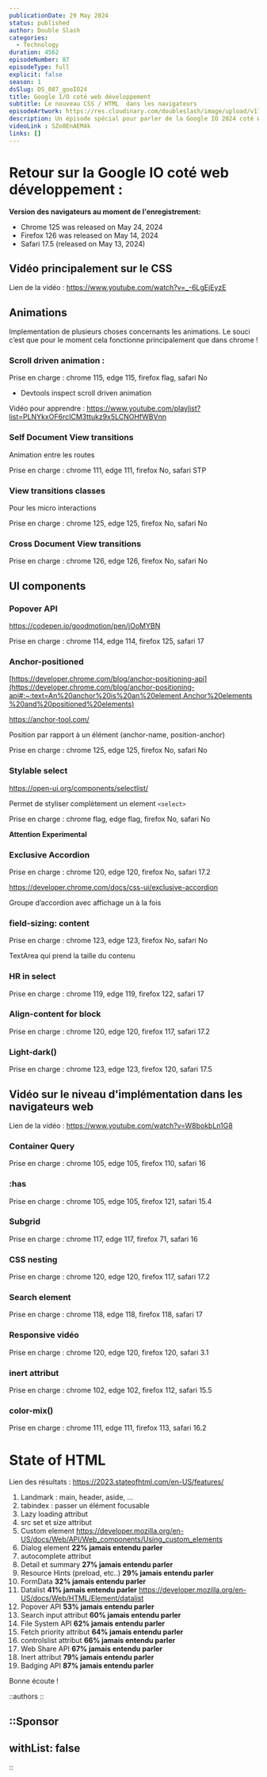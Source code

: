 ```yaml
---
publicationDate: 29 May 2024
status: published
author: Double Slash
categories:
  - Technology
duration: 4562
episodeNumber: 87
episodeType: full
explicit: false
season: 1
dsSlug: DS_087_gooIO24
title: Google I/O coté web développement
subtitle: Le nouveau CSS / HTML  dans les navigateurs
episodeArtwork: https://res.cloudinary.com/doubleslash/image/upload/v1716974875/episode/ART_87_emwadf.png
description: Un épisode spécial pour parler de la Google IO 2024 coté Web développement. Nous vous faisons un résumé des vidéos et nous faisons le point sur les nouveautés et le niveau d'implémentation dans les navigateurs Web. Avec nous, tenez vous à jour sur les nouvelles feature pour coder toujours mieux et propre !
videoLink : SZo8EnAEM4k
links: []
---
```

# Retour sur la Google IO coté web développement :

**Version des navigateurs au moment de l'enregistrement:**

- Chrome 125 was released on May 24, 2024
- Firefox 126 was released on May 14, 2024
- Safari 17.5 (released on May 13, 2024)


## Vidéo principalement sur le CSS

Lien de la vidéo : https://www.youtube.com/watch?v=_-6LgEjEyzE

## Animations

Implementation de plusieurs choses concernants les animations. Le souci c’est que pour le moment cela fonctionne principalement que dans chrome !

### Scroll driven animation :

Prise en charge : chrome 115, edge 115, firefox flag, safari No

- Devtools inspect scroll driven animation

Vidéo pour apprendre : https://www.youtube.com/playlist?list=PLNYkxOF6rcICM3ttukz9x5LCNOHfWBVnn

### Self Document View transitions

Animation entre les routes

Prise en charge : chrome 111, edge 111, firefox No, safari STP

### View transitions classes 

Pour les micro interactions

Prise en charge :  chrome 125, edge 125, firefox No, safari No


### Cross Document View transitions

Prise en charge : chrome 126, edge 126, firefox No, safari No

## UI components

### Popover API

https://codepen.io/goodmotion/pen/jOoMYBN 

Prise en charge : chrome 114, edge 114, firefox 125, safari 17

### Anchor-positioned

[https://developer.chrome.com/blog/anchor-positioning-api](https://developer.chrome.com/blog/anchor-positioning-api#:~:text=An%20anchor%20is%20an%20element,Anchor%20elements%20and%20positioned%20elements)

https://anchor-tool.com/

Position par rapport à un élément (anchor-name, position-anchor)

Prise en charge :  chrome 125, edge 125, firefox No, safari No

### Stylable select

https://open-ui.org/components/selectlist/

Permet de styliser complètement un element ```<select>```

Prise en charge :  chrome flag, edge flag, firefox No, safari No

**Attention Experimental**

### Exclusive Accordion

Prise en charge :  chrome 120, edge 120, firefox No, safari 17.2

https://developer.chrome.com/docs/css-ui/exclusive-accordion

Groupe d’accordion avec affichage un à la fois

### field-sizing: content

Prise en charge :  chrome 123, edge 123, firefox No, safari No

TextArea qui prend la taille du contenu

### HR in select

Prise en charge :  chrome 119, edge 119, firefox 122, safari 17

### Align-content for block

Prise en charge :  chrome 120, edge 120, firefox 117, safari 17.2

### Light-dark()

Prise en charge :  chrome 123, edge 123, firefox 120, safari 17.5

## Vidéo sur le niveau d'implémentation dans les navigateurs web

Lien de la vidéo : https://www.youtube.com/watch?v=W8bokbLn1G8

### Container Query

Prise en charge :  chrome 105, edge 105, firefox 110, safari 16

### :has

Prise en charge :  chrome 105, edge 105, firefox 121, safari 15.4

### Subgrid

Prise en charge : chrome 117, edge 117, firefox 71, safari 16

### CSS nesting

Prise en charge : chrome 120, edge 120, firefox 117, safari 17.2

### Search element

Prise en charge : chrome 118, edge 118, firefox 118, safari 17

### Responsive vidéo

Prise en charge : chrome 120, edge 120, firefox 120, safari 3.1

### inert attribut

Prise en charge : chrome 102, edge 102, firefox 112, safari 15.5

### color-mix()

Prise en charge : chrome 111, edge 111, firefox 113, safari 16.2

# State of HTML

Lien des résultats : https://2023.stateofhtml.com/en-US/features/

1. Landmark : main, header, aside, …
2. tabindex : passer un élément focusable
3. Lazy loading attribut
4. src set et size attribut
5. Custom element https://developer.mozilla.org/en-US/docs/Web/API/Web_components/Using_custom_elements
6. Dialog element **22% jamais entendu parler**
7. autocomplete attribut
8. Detail et summary **27% jamais entendu parler**
9. Resource Hints (preload, etc..) **29% jamais entendu parler**
10. FormData **32% jamais entendu parler**
11. Datalist **41% jamais entendu parler** https://developer.mozilla.org/en-US/docs/Web/HTML/Element/datalist
12. Popover API **53% jamais entendu parler** 
13. Search input attribut **60% jamais entendu parler**
14. File System API **62% jamais entendu parler**
15. Fetch priority attribut **64% jamais entendu parler**
16. controlslist attribut **66% jamais entendu parler**
17. Web Share API **67% jamais entendu parler**
18. Inert attribut **79% jamais entendu parler**
19. Badging API **87% jamais entendu parler**




Bonne écoute !

::authors
::

::Sponsor
---
withList: false
---
::
